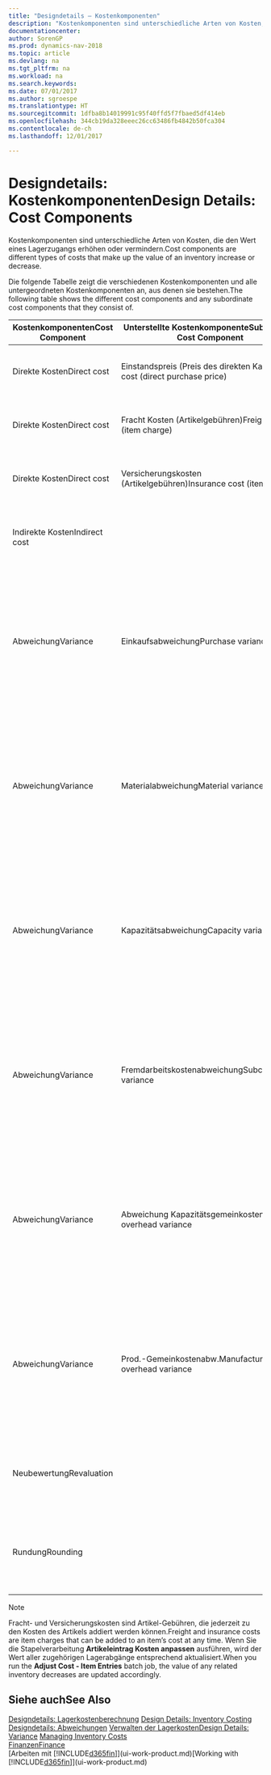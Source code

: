 ```yaml
---
title: "Designdetails – Kostenkomponenten"
description: "Kostenkomponenten sind unterschiedliche Arten von Kosten, die den Wert eines Lagerzugangs erhöhen oder vermindern."
documentationcenter: 
author: SorenGP
ms.prod: dynamics-nav-2018
ms.topic: article
ms.devlang: na
ms.tgt_pltfrm: na
ms.workload: na
ms.search.keywords: 
ms.date: 07/01/2017
ms.author: sgroespe
ms.translationtype: HT
ms.sourcegitcommit: 1dfba8b14019991c95f40ffd5f7fbaed5df414eb
ms.openlocfilehash: 344cb19da328eeec26cc63486fb4842b50fca304
ms.contentlocale: de-ch
ms.lasthandoff: 12/01/2017

---
```

# <a name="design-details-cost-components"></a><span data-ttu-id="6c1de-103">Designdetails: Kostenkomponenten</span><span class="sxs-lookup"><span data-stu-id="6c1de-103">Design Details: Cost Components</span></span>
<span data-ttu-id="6c1de-104">Kostenkomponenten sind unterschiedliche Arten von Kosten, die den Wert eines Lagerzugangs erhöhen oder vermindern.</span><span class="sxs-lookup"><span data-stu-id="6c1de-104">Cost components are different types of costs that make up the value of an inventory increase or decrease.</span></span>  

 <span data-ttu-id="6c1de-105">Die folgende Tabelle zeigt die verschiedenen Kostenkomponenten und alle untergeordneten Kostenkomponenten an, aus denen sie bestehen.</span><span class="sxs-lookup"><span data-stu-id="6c1de-105">The following table shows the different cost components and any subordinate cost components that they consist of.</span></span>  

|<span data-ttu-id="6c1de-106">Kostenkomponenten</span><span class="sxs-lookup"><span data-stu-id="6c1de-106">Cost Component</span></span>|<span data-ttu-id="6c1de-107">Unterstellte Kostenkomponente</span><span class="sxs-lookup"><span data-stu-id="6c1de-107">Subordinate Cost Component</span></span>|<span data-ttu-id="6c1de-108">Description</span><span class="sxs-lookup"><span data-stu-id="6c1de-108">Description</span></span>|  
|--------------------|--------------------------------|---------------------------------------|  
|<span data-ttu-id="6c1de-109">Direkte Kosten</span><span class="sxs-lookup"><span data-stu-id="6c1de-109">Direct cost</span></span>|<span data-ttu-id="6c1de-110">Einstandspreis (Preis des direkten Kaufs)</span><span class="sxs-lookup"><span data-stu-id="6c1de-110">Unit cost (direct purchase price)</span></span>|<span data-ttu-id="6c1de-111">Kosten, die direkt auf das Kostenobjekt zurückzuführen sind.</span><span class="sxs-lookup"><span data-stu-id="6c1de-111">Cost that can be traced to a cost object.</span></span>|  
|<span data-ttu-id="6c1de-112">Direkte Kosten</span><span class="sxs-lookup"><span data-stu-id="6c1de-112">Direct cost</span></span>|<span data-ttu-id="6c1de-113">Fracht Kosten (Artikelgebühren)</span><span class="sxs-lookup"><span data-stu-id="6c1de-113">Freight cost (item charge)</span></span>|<span data-ttu-id="6c1de-114">Kosten, die direkt auf das Kostenobjekt zurückzuführen sind.</span><span class="sxs-lookup"><span data-stu-id="6c1de-114">Cost that can be traced to a cost object.</span></span>|  
|<span data-ttu-id="6c1de-115">Direkte Kosten</span><span class="sxs-lookup"><span data-stu-id="6c1de-115">Direct cost</span></span>|<span data-ttu-id="6c1de-116">Versicherungskosten (Artikelgebühren)</span><span class="sxs-lookup"><span data-stu-id="6c1de-116">Insurance cost (item charge)</span></span>|<span data-ttu-id="6c1de-117">Kosten, die direkt auf das Kostenobjekt zurückzuführen sind.</span><span class="sxs-lookup"><span data-stu-id="6c1de-117">Cost that can be traced to a cost object.</span></span>|  
|<span data-ttu-id="6c1de-118">Indirekte Kosten</span><span class="sxs-lookup"><span data-stu-id="6c1de-118">Indirect cost</span></span>||<span data-ttu-id="6c1de-119">Kosten, die nicht auf ein Kostenobjekt zurückzuführen sind.</span><span class="sxs-lookup"><span data-stu-id="6c1de-119">Cost that cannot be traced to a cost object.</span></span>|  
|<span data-ttu-id="6c1de-120">Abweichung</span><span class="sxs-lookup"><span data-stu-id="6c1de-120">Variance</span></span>|<span data-ttu-id="6c1de-121">Einkaufsabweichung</span><span class="sxs-lookup"><span data-stu-id="6c1de-121">Purchase variance</span></span>|<span data-ttu-id="6c1de-122">Der Unterschied zwischen tatsächlichen Kosten und dem Einstandspreis (fest), der nur für Artikel mit der Lagerabgangsmethode **Standard** gebucht wird.</span><span class="sxs-lookup"><span data-stu-id="6c1de-122">The difference between actual and standard costs, which is only posted for items using the **Standard** costing method.</span></span>|  
|<span data-ttu-id="6c1de-123">Abweichung</span><span class="sxs-lookup"><span data-stu-id="6c1de-123">Variance</span></span>|<span data-ttu-id="6c1de-124">Materialabweichung</span><span class="sxs-lookup"><span data-stu-id="6c1de-124">Material variance</span></span>|<span data-ttu-id="6c1de-125">Der Unterschied zwischen tatsächlichen Kosten und dem Einstandspreis (fest), der nur für Artikel mit der Lagerabgangsmethode **Standard** gebucht wird.</span><span class="sxs-lookup"><span data-stu-id="6c1de-125">The difference between actual and standard costs, which is only posted for items using the **Standard** costing method.</span></span>|  
|<span data-ttu-id="6c1de-126">Abweichung</span><span class="sxs-lookup"><span data-stu-id="6c1de-126">Variance</span></span>|<span data-ttu-id="6c1de-127">Kapazitätsabweichung</span><span class="sxs-lookup"><span data-stu-id="6c1de-127">Capacity variance</span></span>|<span data-ttu-id="6c1de-128">Der Unterschied zwischen tatsächlichen Kosten und dem Einstandspreis (fest), der nur für Artikel mit der Lagerabgangsmethode **Standard** gebucht wird.</span><span class="sxs-lookup"><span data-stu-id="6c1de-128">The difference between actual and standard costs, which is only posted for items using the **Standard** costing method.</span></span>|  
|<span data-ttu-id="6c1de-129">Abweichung</span><span class="sxs-lookup"><span data-stu-id="6c1de-129">Variance</span></span>|<span data-ttu-id="6c1de-130">Fremdarbeitskostenabweichung</span><span class="sxs-lookup"><span data-stu-id="6c1de-130">Subcontracted variance</span></span>|<span data-ttu-id="6c1de-131">Der Unterschied zwischen tatsächlichen Kosten und dem Einstandspreis (fest), der nur für Artikel mit der Lagerabgangsmethode **Standard** gebucht wird.</span><span class="sxs-lookup"><span data-stu-id="6c1de-131">The difference between actual and standard costs, which is only posted for items using the **Standard** costing method.</span></span>|  
|<span data-ttu-id="6c1de-132">Abweichung</span><span class="sxs-lookup"><span data-stu-id="6c1de-132">Variance</span></span>|<span data-ttu-id="6c1de-133">Abweichung Kapazitätsgemeinkosten</span><span class="sxs-lookup"><span data-stu-id="6c1de-133">Capacity overhead variance</span></span>|<span data-ttu-id="6c1de-134">Der Unterschied zwischen tatsächlichen Kosten und dem Einstandspreis (fest), der nur für Artikel mit der Lagerabgangsmethode **Standard** gebucht wird.</span><span class="sxs-lookup"><span data-stu-id="6c1de-134">The difference between actual and standard costs, which is only posted for items using the **Standard** costing method.</span></span>|  
|<span data-ttu-id="6c1de-135">Abweichung</span><span class="sxs-lookup"><span data-stu-id="6c1de-135">Variance</span></span>|<span data-ttu-id="6c1de-136">Prod.-Gemeinkostenabw.</span><span class="sxs-lookup"><span data-stu-id="6c1de-136">Manufacturing overhead variance</span></span>|<span data-ttu-id="6c1de-137">Der Unterschied zwischen tatsächlichen Kosten und dem Einstandspreis (fest), der nur für Artikel mit der Lagerabgangsmethode **Standard** gebucht wird.</span><span class="sxs-lookup"><span data-stu-id="6c1de-137">The difference between actual and standard costs, which is only posted for items using the **Standard** costing method.</span></span>|  
|<span data-ttu-id="6c1de-138">Neubewertung</span><span class="sxs-lookup"><span data-stu-id="6c1de-138">Revaluation</span></span>||<span data-ttu-id="6c1de-139">Eine Abschreibung oder ein Wertzuwachs für den aktuellen Lagerwert.</span><span class="sxs-lookup"><span data-stu-id="6c1de-139">A depreciation or appreciation of the current inventory value.</span></span>|  
|<span data-ttu-id="6c1de-140">Rundung</span><span class="sxs-lookup"><span data-stu-id="6c1de-140">Rounding</span></span>||<span data-ttu-id="6c1de-141">Restbeträge, die durch die Berechnung von Bestandsminderungen entstehen.</span><span class="sxs-lookup"><span data-stu-id="6c1de-141">Residuals caused by the way in which valuation of inventory decreases are calculated.</span></span>|  

> [!NOTE]  
>  <span data-ttu-id="6c1de-142">Fracht- und Versicherungskosten sind Artikel-Gebühren, die jederzeit zu den Kosten des Artikels addiert werden können.</span><span class="sxs-lookup"><span data-stu-id="6c1de-142">Freight and insurance costs are item charges that can be added to an item’s cost at any time.</span></span> <span data-ttu-id="6c1de-143">Wenn Sie die Stapelverarbeitung **Artikeleintrag Kosten anpassen** ausführen, wird der Wert aller zugehörigen Lagerabgänge entsprechend aktualisiert.</span><span class="sxs-lookup"><span data-stu-id="6c1de-143">When you run the **Adjust Cost - Item Entries** batch job, the value of any related inventory decreases are updated accordingly.</span></span>  

## <a name="see-also"></a><span data-ttu-id="6c1de-144">Siehe auch</span><span class="sxs-lookup"><span data-stu-id="6c1de-144">See Also</span></span>  
 <span data-ttu-id="6c1de-145">[Designdetails: Lagerkostenberechnung](design-details-inventory-costing.md) </span><span class="sxs-lookup"><span data-stu-id="6c1de-145">[Design Details: Inventory Costing](design-details-inventory-costing.md) </span></span>  
 <span data-ttu-id="6c1de-146">[Designdetails: Abweichungen](design-details-variance.md) [Verwalten der Lagerkosten](finance-manage-inventory-costs.md)</span><span class="sxs-lookup"><span data-stu-id="6c1de-146">[Design Details: Variance](design-details-variance.md) [Managing Inventory Costs](finance-manage-inventory-costs.md)</span></span>  
 [<span data-ttu-id="6c1de-147">Finanzen</span><span class="sxs-lookup"><span data-stu-id="6c1de-147">Finance</span></span>](finance.md)  
 <span data-ttu-id="6c1de-148">[Arbeiten mit [!INCLUDE[d365fin](includes/d365fin_md.md)]](ui-work-product.md)</span><span class="sxs-lookup"><span data-stu-id="6c1de-148">[Working with [!INCLUDE[d365fin](includes/d365fin_md.md)]](ui-work-product.md)</span></span>  

